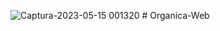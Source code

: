 ![Captura-2023-05-15 001320](https://github.com/midudev/landing-tesla/assets/1561955/7aa648fc-0824-4ad1-9a36-7b2e4d272b53)
#   O r g a n i c a - W e b  
 